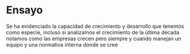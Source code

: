 # Ensayo 

Se ha evidenciado la capacidad de crecimiento y desarrollo que tenemos como especie, incluso si analizamos el crecimiento de la última década notamos como las empresas crecen pero siempre y cuando manejan un equipo y una normativa interna donde se cree 